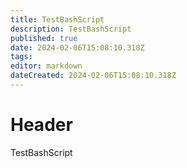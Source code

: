 ```yaml
---
title: TestBashScript
description: TestBashScript
published: true
date: 2024-02-06T15:08:10.318Z
tags: 
editor: markdown
dateCreated: 2024-02-06T15:08:10.318Z
---
```


# Header
TestBashScript